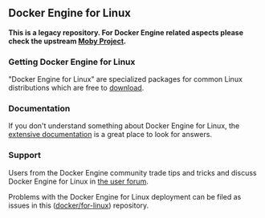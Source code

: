 ## Docker Engine for Linux
**This is a legacy repository. For Docker Engine related aspects please check the upstream [Moby Project](https://github.com/moby/moby).**

### Getting Docker Engine for Linux

"Docker Engine for Linux" are specialized packages for common Linux distributions which are free to [download](https://download.docker.com/linux/static/stable/).

### Documentation

If you don't understand something about Docker Engine for Linux, the [extensive
documentation](https://docs.docker.com/engine/installation/) is a great place
to look for answers.

### Support

Users from the Docker Engine community trade tips and tricks and discuss Docker Engine
for Linux in [the user forum](https://forums.docker.com/categories).

Problems with the Docker Engine for Linux deployment can be filed as issues in this
([docker/for-linux](https://github.com/docker/for-linux)) repository.
